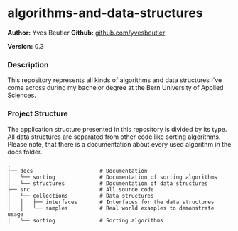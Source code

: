 # algorithms-and-data-structures

**Author:** Yves Beutler
**Github:** [github.com/yvesbeutler](https://github.com/yvesbeutler)

**Version:** 0.3

### Description

This repository represents all kinds of algorithms and data structures I've come across during my bachelor degree at
the Bern University of Applied Sciences.

### Project Structure

The application structure presented in this repository is divided by its type. All data structures are separated from
other code like sorting algorithms. Please note, that there is a documentation about every used algorithm in the
docs folder.

```
.
├── docs                     # Documentation
│   └── sorting              # Documentation of sorting algorithms
│   └── structures           # Documentation of data structures
├── src                      # All source code
│   └── collections          # Data structures
│   │   ├── interfaces       # Interfaces for the data structures
│   │   └── samples          # Real world examples to demonstrate usage
│   └── sorting              # Sorting algorithms
```
